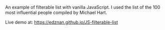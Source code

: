 An example of filterable list with vanilla JavaScript. I used the list of the 100 most influential people compiled by Michael Hart. 

Live demo at:
https://edznan.github.io/JS-filterable-list
